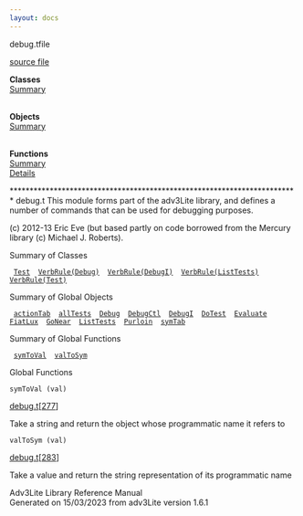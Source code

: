 ```yaml
---
layout: docs
---
```

<span class="title">debug.t</span><span class="type">file</span>

[source file](../source/debug.t.html)

**Classes**  
[Summary](#_ClassSummary_)  
 

**Objects**  
[Summary](#_ObjectSummary_)  
 

**Functions**  
[Summary](#_FunctionSummary_)  
[Details](#_Functions_)

<div class="fdesc">

\*\*\*\*\*\*\*\*\*\*\*\*\*\*\*\*\*\*\*\*\*\*\*\*\*\*\*\*\*\*\*\*\*\*\*\*\*\*\*\*\*\*\*\*\*\*\*\*\*\*\*\*\*\*\*\*\*\*\*\*\*\*\*\*\*\*\*\*\*\*\*\*
debug.t This module forms part of the adv3Lite library, and defines a
number of commands that can be used for debugging purposes.

\(c\) 2012-13 Eric Eve (but based partly on code borrowed from the
Mercury library (c) Michael J. Roberts).

</div>

<span id="_ClassSummary_"></span>

<div class="mjhd">

<span class="hdln">Summary of Classes</span>  

</div>

` `[`Test`](../object/Test.html)`  `[`VerbRule(Debug)`](../object/VerbRule(Debug).html)`  `[`VerbRule(DebugI)`](../object/VerbRule(DebugI).html)`  `[`VerbRule(ListTests)`](../object/VerbRule(ListTests).html)`  `[`VerbRule(Test)`](../object/VerbRule(Test).html)`  `
<span id="_ObjectSummary_"></span>

<div class="mjhd">

<span class="hdln">Summary of Global Objects</span>  

</div>

` `[`actionTab`](../object/actionTab.html)`  `[`allTests`](../object/allTests.html)`  `[`Debug`](../object/Debug.html)`  `[`DebugCtl`](../object/DebugCtl.html)`  `[`DebugI`](../object/DebugI.html)`  `[`DoTest`](../object/DoTest.html)`  `[`Evaluate`](../object/Evaluate.html)`  `[`FiatLux`](../object/FiatLux.html)`  `[`GoNear`](../object/GoNear.html)`  `[`ListTests`](../object/ListTests.html)`  `[`Purloin`](../object/Purloin.html)`  `[`symTab`](../object/symTab.html)`  `
<span id="FunctionSummary_"></span>

<div class="mjhd">

<span class="hdln">Summary of Global Functions</span>  

</div>

` `[`symToVal`](#symToVal)`  `[`valToSym`](#valToSym)`  `

<span id="_Functions_"></span>

<div class="mjhd">

<span class="hdln">Global Functions</span>  

</div>

<span id="symToVal"></span>

`symToVal (val)`

[debug.t](../file/debug.t.html)\[[277](../source/debug.t.html#277)\]

<div class="desc">

Take a string and return the object whose programmatic name it refers to

</div>

<span id="valToSym"></span>

`valToSym (val)`

[debug.t](../file/debug.t.html)\[[283](../source/debug.t.html#283)\]

<div class="desc">

Take a value and return the string representation of its programmatic
name

</div>

<div class="ftr">

Adv3Lite Library Reference Manual  
Generated on 15/03/2023 from adv3Lite version 1.6.1

</div>
